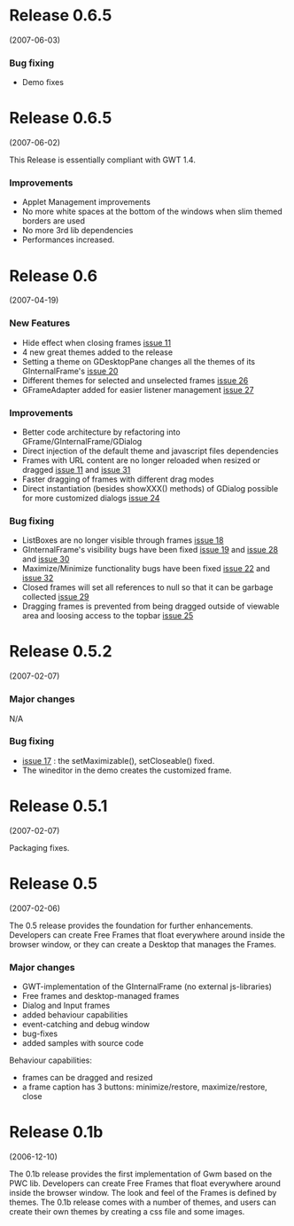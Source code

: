 # Release 0.6.5 #
(2007-06-03)


### Bug fixing ###

  * Demo fixes


# Release 0.6.5 #
(2007-06-02)

This Release is essentially  compliant with GWT 1.4.

### Improvements ###

  * Applet Management improvements
  * No more white spaces at the bottom of the windows  when slim themed borders are used
  * No more 3rd lib dependencies
  * Performances increased.

# Release 0.6 #
(2007-04-19)

### New Features ###

  * Hide effect when closing frames [issue 11](http://code.google.com/p/gwtwindowmanager/issues/detail?id=11&can=1&q=)
  * 4 new great themes added to the release
  * Setting a theme on GDesktopPane changes all the themes of its GInternalFrame's [issue 20](http://code.google.com/p/gwtwindowmanager/issues/detail?id=20&can=1&q=)
  * Different themes for selected and unselected frames [issue 26](http://code.google.com/p/gwtwindowmanager/issues/detail?id=26&can=1&q=)
  * GFrameAdapter added for easier listener management [issue 27](http://code.google.com/p/gwtwindowmanager/issues/detail?id=27&can=1&q=)

### Improvements ###

  * Better code architecture by refactoring into GFrame/GInternalFrame/GDialog
  * Direct injection of the default theme and javascript files dependencies
  * Frames with URL content are no longer reloaded when resized or dragged [issue 11](http://code.google.com/p/gwtwindowmanager/issues/detail?id=11&can=1&q=) and [issue 31](http://code.google.com/p/gwtwindowmanager/issues/detail?id=31&can=1&q=)
  * Faster dragging of frames with different drag modes
  * Direct instantiation (besides showXXX() methods) of GDialog possible for more customized dialogs [issue 24](http://code.google.com/p/gwtwindowmanager/issues/detail?id=24&can=1&q=)

### Bug fixing ###

  * ListBoxes are no longer visible through frames [issue 18](http://code.google.com/p/gwtwindowmanager/issues/detail?id=18&can=1&q=)
  * GInternalFrame's visibility bugs have been fixed [issue 19](http://code.google.com/p/gwtwindowmanager/issues/detail?id=19&can=1&q=) and [issue 28](http://code.google.com/p/gwtwindowmanager/issues/detail?id=28&can=1&q=) and [issue 30](http://code.google.com/p/gwtwindowmanager/issues/detail?id=30&can=1&q=)
  * Maximize/Minimize functionality bugs have been fixed [issue 22](http://code.google.com/p/gwtwindowmanager/issues/detail?id=22&can=1&q=) and [issue 32](http://code.google.com/p/gwtwindowmanager/issues/detail?id=32&can=1&q=)
  * Closed frames will set all references to null so that it can be garbage collected [issue 29](http://code.google.com/p/gwtwindowmanager/issues/detail?id=29&can=1&q=)
  * Dragging frames is prevented from being dragged outside of viewable area and loosing access to the topbar [issue 25](http://code.google.com/p/gwtwindowmanager/issues/detail?id=25&can=1&q=)


# Release 0.5.2 #
(2007-02-07)
### Major changes ###
N/A
### Bug fixing ###

  * [issue 17](https://code.google.com/p/gwtwindowmanager/issues/detail?id=17) : the setMaximizable(), setCloseable() fixed.
  * The wineditor in the demo creates the customized frame.


# Release 0.5.1 #
(2007-02-07)

Packaging fixes.

# Release 0.5 #
(2007-02-06)

The 0.5 release provides the foundation for further enhancements.
Developers can create Free Frames that float everywhere around inside
the browser window, or they can create a Desktop that manages the Frames.

### Major changes ###
  * GWT-implementation of the GInternalFrame (no external js-libraries)
  * Free frames and desktop-managed frames
  * Dialog and Input frames
  * added behaviour capabilities
  * event-catching and debug window
  * bug-fixes
  * added samples with source code

Behaviour capabilities:
  * frames can be dragged and resized
  * a frame caption has 3 buttons: minimize/restore, maximize/restore, close

# Release 0.1b #
(2006-12-10)

The 0.1b release provides the first implementation of Gwm based on the PWC lib.
Developers can create Free Frames that float everywhere around inside
the browser window.
The look and feel of the Frames is defined by themes. The 0.1b release comes with a number of themes, and users can create their own themes by creating a css file and some images.